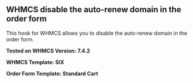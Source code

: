 ## WHMCS disable the auto-renew domain in the order form

This hook for WHMCS allows you to disable the auto-renew domain in the order form.

**Tested on WHMCS Version: 7.4.2**

**WHMCS Template: SIX**

**Order Form Template: Standard Cart**

